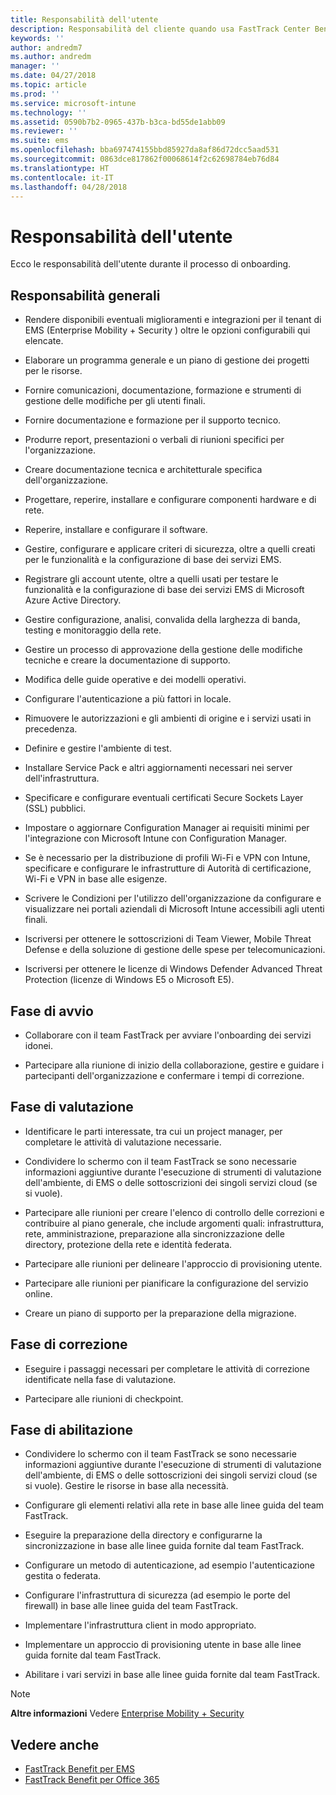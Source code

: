 ```yaml
---
title: Responsabilità dell'utente
description: Responsabilità del cliente quando usa FastTrack Center Benefit
keywords: ''
author: andredm7
ms.author: andredm
manager: ''
ms.date: 04/27/2018
ms.topic: article
ms.prod: ''
ms.service: microsoft-intune
ms.technology: ''
ms.assetid: 0590b7b2-0965-437b-b3ca-bd55de1abb09
ms.reviewer: ''
ms.suite: ems
ms.openlocfilehash: bba697474155bbd85927da8af86d72dcc5aad531
ms.sourcegitcommit: 0863dce817862f00068614f2c62698784eb76d84
ms.translationtype: HT
ms.contentlocale: it-IT
ms.lasthandoff: 04/28/2018
---
```

# <a name="your-responsibilities"></a>Responsabilità dell'utente

Ecco le responsabilità dell'utente durante il processo di onboarding.

## <a name="general-responsibilities"></a>Responsabilità generali

-   Rendere disponibili eventuali miglioramenti e integrazioni per il tenant di EMS (Enterprise Mobility + Security ) oltre le opzioni configurabili qui elencate.

-   Elaborare un programma generale e un piano di gestione dei progetti per le risorse.

-   Fornire comunicazioni, documentazione, formazione e strumenti di gestione delle modifiche per gli utenti finali.

-   Fornire documentazione e formazione per il supporto tecnico.

-   Produrre report, presentazioni o verbali di riunioni specifici per l'organizzazione.

-   Creare documentazione tecnica e architetturale specifica dell'organizzazione.

-   Progettare, reperire, installare e configurare componenti hardware e di rete.

-   Reperire, installare e configurare il software.

-   Gestire, configurare e applicare criteri di sicurezza, oltre a quelli creati per le funzionalità e la configurazione di base dei servizi EMS.

-   Registrare gli account utente, oltre a quelli usati per testare le funzionalità e la configurazione di base dei servizi EMS di Microsoft Azure Active Directory.

-   Gestire configurazione, analisi, convalida della larghezza di banda, testing e monitoraggio della rete.

-   Gestire un processo di approvazione della gestione delle modifiche tecniche e creare la documentazione di supporto.

-   Modifica delle guide operative e dei modelli operativi.

-   Configurare l'autenticazione a più fattori in locale.

-   Rimuovere le autorizzazioni e gli ambienti di origine e i servizi usati in precedenza.

-   Definire e gestire l'ambiente di test.

-   Installare Service Pack e altri aggiornamenti necessari nei server dell'infrastruttura.

-   Specificare e configurare eventuali certificati Secure Sockets Layer (SSL) pubblici.

-   Impostare o aggiornare Configuration Manager ai requisiti minimi per l'integrazione con Microsoft Intune con Configuration Manager.

-   Se è necessario per la distribuzione di profili Wi-Fi e VPN con Intune, specificare e configurare le infrastrutture di Autorità di certificazione, Wi-Fi e VPN in base alle esigenze.

-   Scrivere le Condizioni per l'utilizzo dell'organizzazione da configurare e visualizzare nei portali aziendali di Microsoft Intune accessibili agli utenti finali.

-   Iscriversi per ottenere le sottoscrizioni di Team Viewer, Mobile Threat Defense e della soluzione di gestione delle spese per telecomunicazioni.

-   Iscriversi per ottenere le licenze di Windows Defender Advanced Threat Protection (licenze di Windows E5 o Microsoft E5).

## <a name="initiate-phase"></a>Fase di avvio

-   Collaborare con il team FastTrack per avviare l'onboarding dei servizi idonei.

-   Partecipare alla riunione di inizio della collaborazione, gestire e guidare i partecipanti dell'organizzazione e confermare i tempi di correzione.

## <a name="assess-phase"></a>Fase di valutazione

-   Identificare le parti interessate, tra cui un project manager, per completare le attività di valutazione necessarie.

-   Condividere lo schermo con il team FastTrack se sono necessarie informazioni aggiuntive durante l'esecuzione di strumenti di valutazione dell'ambiente, di EMS o delle sottoscrizioni dei singoli servizi cloud (se si vuole).

-   Partecipare alle riunioni per creare l'elenco di controllo delle correzioni e contribuire al piano generale, che include argomenti quali: infrastruttura, rete, amministrazione, preparazione alla sincronizzazione delle directory, protezione della rete e identità federata.

-   Partecipare alle riunioni per delineare l'approccio di provisioning utente.

-   Partecipare alle riunioni per pianificare la configurazione del servizio online.

-   Creare un piano di supporto per la preparazione della migrazione.

## <a name="remediate-phase"></a>Fase di correzione

-   Eseguire i passaggi necessari per completare le attività di correzione identificate nella fase di valutazione.

-   Partecipare alle riunioni di checkpoint.

## <a name="enable-phase"></a>Fase di abilitazione

-   Condividere lo schermo con il team FastTrack se sono necessarie informazioni aggiuntive durante l'esecuzione di strumenti di valutazione dell'ambiente, di EMS o delle sottoscrizioni dei singoli servizi cloud (se si vuole). Gestire le risorse in base alla necessità.

-   Configurare gli elementi relativi alla rete in base alle linee guida del team FastTrack.

-   Eseguire la preparazione della directory e configurarne la sincronizzazione in base alle linee guida fornite dal team FastTrack.

-   Configurare un metodo di autenticazione, ad esempio l'autenticazione gestita o federata. 

-   Configurare l'infrastruttura di sicurezza (ad esempio le porte del firewall) in base alle linee guida del team FastTrack.

-   Implementare l'infrastruttura client in modo appropriato.

-   Implementare un approccio di provisioning utente in base alle linee guida fornite dal team FastTrack.

-   Abilitare i vari servizi in base alle linee guida fornite dal team FastTrack.

> [!NOTE]
> **Altre informazioni** Vedere [Enterprise Mobility + Security](https://www.microsoft.com/en-us/cloud-platform/enterprise-mobility)

## <a name="see-also"></a>Vedere anche

- [FastTrack Benefit per EMS](fasttrack-center-benefit-for-enterprise-mobility-suite-ems.md)
- [FastTrack Benefit per Office 365](https://technet.microsoft.com/library/office-365-onboarding-benefit.aspx)

